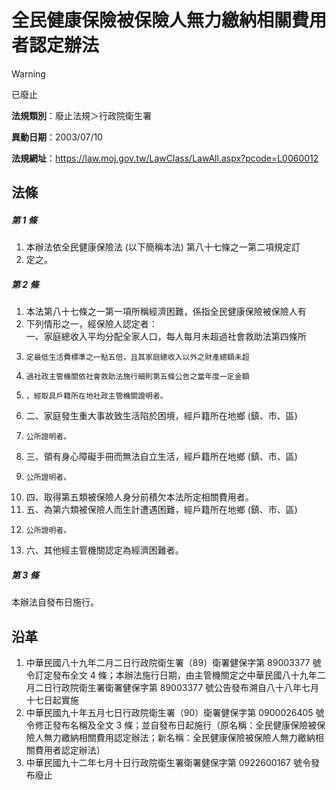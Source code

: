 # 全民健康保險被保險人無力繳納相關費用者認定辦法
> [!WARNING]
> 已廢止

**法規類別**：廢止法規＞行政院衛生署

**異動日期**：2003/07/10  

**法規網址**：https://law.moj.gov.tw/LawClass/LawAll.aspx?pcode=L0060012



## 法條
##### 第 1 條
1. 本辦法依全民健康保險法 (以下簡稱本法) 第八十七條之一第二項規定訂
1. 定之。

##### 第 2 條
1. 本法第八十七條之一第一項所稱經濟困難，係指全民健康保險被保險人有
1. 下列情形之一，經保險人認定者：  
一、家庭總收入平均分配全家人口，每人每月未超過社會救助法第四條所
1.     定最低生活費標準之一點五倍，且其家庭總收入以外之財產總額未超
1.     過社政主管機關依社會救助法施行細則第五條公告之當年度一定金額
1.     ，經取具戶籍所在地社政主管機關證明者。
1. 二、家庭發生重大事故致生活陷於困境，經戶籍所在地鄉 (鎮、市、區)
1.     公所證明者。
1. 三、領有身心障礙手冊而無法自立生活，經戶籍所在地鄉 (鎮、市、區)
1.     公所證明者。
1. 四、取得第五類被保險人身分前積欠本法所定相關費用者。
1. 五、為第六類被保險人而生計遭遇困難，經戶籍所在地鄉 (鎮、市、區)
1.     公所證明者。
1. 六、其他經主管機關認定為經濟困難者。

##### 第 3 條
本辦法自發布日施行。

## 沿革
1. 中華民國八十九年二月二日行政院衛生署（89）衛署健保字第 89003377 號令訂定發布全文 4  條；本辦法施行日期，由主管機關定之中華民國八十九年二月二日行政院衛生署衛署健保字第 89003377 號公告發布溯自八十八年七月十七日起實施                            
1. 中華民國九十年五月七日行政院衛生署（90）衛署健保字第 0900026405 號令修正發布名稱及全文 3  條；並自發布日起施行（原名稱：全民健康保險被保險人無力繳納相關費用認定辦法；新名稱：全民健康保險被保險人無力繳納相關費用者認定辦法）
1. 中華民國九十二年七月十日行政院衛生署衛署健保字第 0922600167 號令發布廢止
